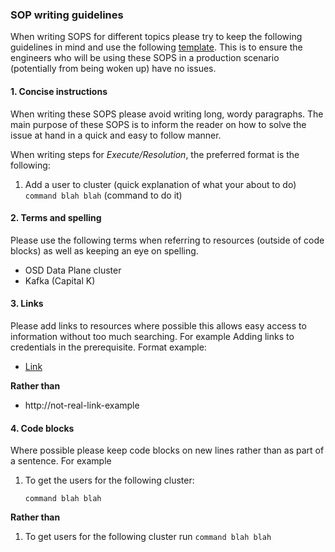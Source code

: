 ### SOP writing guidelines
When writing SOPS for different topics please try to keep the following guidelines in mind and use the following [template](https://github.com/bf2fc6cc711aee1a0c2a/cos-sre-sops/blob/main/sops/templates/alert.adoc). This is to ensure the engineers who will be using these SOPS in a production scenario (potentially from being woken up) have no issues.

#### 1. Concise instructions

When writing these SOPS please avoid writing long, wordy paragraphs. The main purpose of these SOPS is to inform the reader on how to solve the issue at hand in a quick and easy to follow manner.

When writing steps for *Execute/Resolution*, the preferred format is the following:

1. Add a user to cluster (quick explanation of what your about to do)
   `command blah blah` (command to do it)

#### 2. Terms and spelling

Please use the following terms when referring to resources (outside of code blocks) as well as keeping an eye on spelling.

* OSD Data Plane cluster
* Kafka (Capital K)

#### 3. Links

Please add links to resources where possible this allows easy access to information without too much searching.
For example Adding links to credentials in the prerequisite.
Format example:
* [Link](http://not-real-link-example)

**Rather than**

* http://not-real-link-example

#### 4. Code blocks

Where possible please keep code blocks on new lines rather than as part of a sentence. For example

1. To get the users for the following cluster:

   `command blah blah`

**Rather than**

1. To get users for the following cluster run `command blah blah`